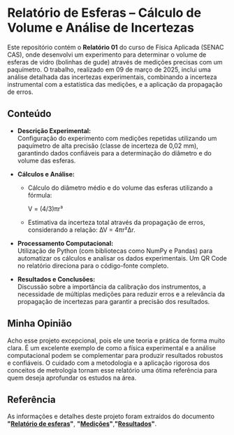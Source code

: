# Relatório de Esferas – Cálculo de Volume e Análise de Incertezas

Este repositório contém o **Relatório 01** do curso de Física Aplicada (SENAC CAS), onde desenvolvi um experimento para determinar o volume de esferas de vidro (bolinhas de gude) através de medições precisas com um paquímetro. O trabalho, realizado em 09 de março de 2025, inclui uma análise detalhada das incertezas experimentais, combinando a incerteza instrumental com a estatística das medições, e a aplicação da propagação de erros.

## Conteúdo

- **Descrição Experimental:**  
  Configuração do experimento com medições repetidas utilizando um paquímetro de alta precisão (classe de incerteza de 0,02 mm), garantindo dados confiáveis para a determinação do diâmetro e do volume das esferas.

- **Cálculos e Análise:**  
  - Cálculo do diâmetro médio e do volume das esferas utilizando a fórmula:
    
    V = (4/3)πr³  
   
  - Estimativa da incerteza total através da propagação de erros, considerando a relação: ∆V = 4πr²∆r.

- **Processamento Computacional:**  
  Utilização de Python (com bibliotecas como NumPy e Pandas) para automatizar os cálculos e analisar os dados experimentais. Um QR Code no relatório direciona para o código-fonte completo.

- **Resultados e Conclusões:**  
  Discussão sobre a importância da calibração dos instrumentos, a necessidade de múltiplas medições para reduzir erros e a relevância da propagação de incertezas para garantir a precisão dos resultados.

## Minha Opinião

Acho esse projeto excepcional, pois ele une teoria e prática de forma muito clara. É um excelente exemplo de como a física experimental e a análise computacional podem se complementar para produzir resultados robustos e confiáveis. O cuidado com a metodologia e a aplicação rigorosa dos conceitos de metrologia tornam esse relatório uma ótima referência para quem deseja aprofundar os estudos na área.

## Referência

As informações e detalhes deste projeto foram extraídos do documento **"[Relatório de esferas](https://github.com/user-attachments/files/19277719/Relatorio_de_esferas.pdf)"**, **"[Medições](https://github.com/user-attachments/files/19278056/Medicoes.-.arquivo_de_esfera.csv.pdf)"**,**"[Resultados](https://github.com/user-attachments/files/19278061/resultados.-.resultados.pdf)"**.
